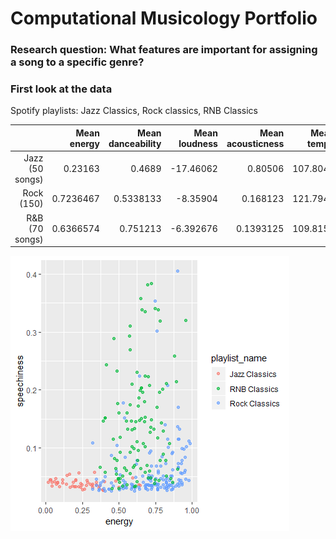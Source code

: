 # Computational Musicology Portfolio

### Research question: What features are important for assigning a song to a specific genre?

### First look at the data
Spotify playlists: Jazz Classics, Rock classics, RNB Classics

|          |Mean energy| Mean danceability| Mean loudness|Mean acousticness|Mean tempo|Mean instrumentalness|
|---------:|---------:|---------:|--------:|--------:|--------:|---------:|
|Jazz (50 songs) | 0.23163|  0.4689| -17.46062| 0.80506| 107.8041| 0.5209499|
|Rock (150) | 0.7236467| 0.5338133| -8.35904| 0.168123| 121.7946| 0.0488746|
|R&B (70 songs) | 0.6366574| 0.751213| -6.392676| 0.1393125| 109.8152| 0.0040193|

![plot](Rplot.png)
